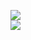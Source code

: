 [![](https://img.shields.io/badge/Made%20With-Github%20Spray-lightgrey.svg?style=for-the-badge&logo=github)](https://github.com/Annihil/github-spray#20862)  
[![](https://i.imgur.com/2DrTn0Z.gif)](https://github.com/Annihil/github-spray)